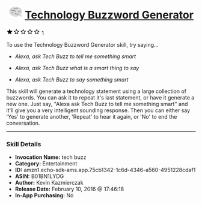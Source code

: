 # &nbsp;<img src="skill_icon" alt="Technology Buzzword Generator icon" width="36"> [Technology Buzzword Generator](http://alexa.amazon.com/#skills/amzn1.echo-sdk-ams.app.75cb1342-1c6d-4346-a560-4951228cdaf1)
![1 stars](../../images/ic_star_black_18dp_1x.png)![1 stars](../../images/ic_star_border_black_18dp_1x.png)![1 stars](../../images/ic_star_border_black_18dp_1x.png)![1 stars](../../images/ic_star_border_black_18dp_1x.png)![1 stars](../../images/ic_star_border_black_18dp_1x.png) 1

To use the Technology Buzzword Generator skill, try saying...

* *Alexa, ask Tech Buzz to tell me something smart*

* *Alexa, ask Tech Buzz what is a smart thing to say*

* *Alexa, ask Tech Buzz to say something smart*

This skill will generate a technology statement using a large collection of buzzwords.  You can ask it to repeat it's last statement, or have it generate a new one.  Just say, "Alexa ask Tech Buzz to tell me something smart" and it'll give you a very intelligent sounding response.  Then you can either say 'Yes' to generate another, 'Repeat' to hear it again, or 'No' to end the conversation.

***

### Skill Details

* **Invocation Name:** tech buzz
* **Category:** Entertainment
* **ID:** amzn1.echo-sdk-ams.app.75cb1342-1c6d-4346-a560-4951228cdaf1
* **ASIN:** B01BN1LYDG
* **Author:** Kevin Kazmierczak
* **Release Date:** February 10, 2016 @ 17:46:18
* **In-App Purchasing:** No
